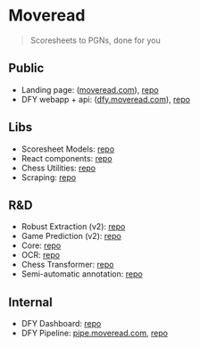 # Moveread

> Scoresheets to PGNs, done for you


## Public
- Landing page: ([moveread.com](https://moveread.com)), [repo](https://github.com/moveread/landing)
- DFY webapp + api: ([dfy.moveread.com](https://dfy.moveread.com)), [repo](https://github.com/moveread/dfy)

## Libs
- Scoresheet Models: [repo](https://github.com/moveread/scoresheet-models)
- React components: [repo](https://github.com/moveread/react)
- Chess Utilities: [repo](https://github.com/moveread/chess)
- Scraping: [repo](https://github.com/moveread/scraping)

## R&D
- Robust Extraction (v2): [repo](https://github.com/moveread/robust-extraction)
- Game Prediction (v2): [repo](https://github.com/moveread/game-prediction2)
- Core: [repo](https://github.com/moveread/core)
- OCR: [repo](https://github.com/moveread/ocr)
- Chess Transformer: [repo](https://github.com/moveread/chess-transformer)
- Semi-automatic annotation: [repo](https://github.com/moveread/annotation)

## Internal
- DFY Dashboard: [repo](https://github.com/moveread/dashboard)
- DFY Pipeline: [pipe.moveread.com](https://pipe.moveread.com), [repo](https://github.com/moveread/dfy-pipeline)